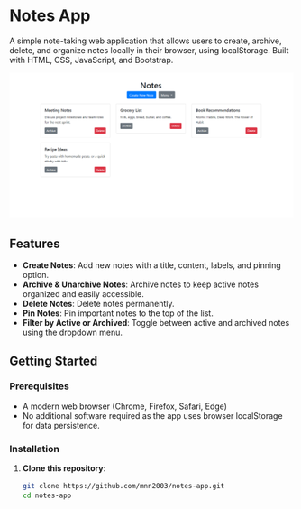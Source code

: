 # Notes App

A simple note-taking web application that allows users to create, archive, delete, and organize notes locally in their browser, using localStorage. Built with HTML, CSS, JavaScript, and Bootstrap.

![Screenshot of Notes App](screenshot.PNG)

## Features

- **Create Notes**: Add new notes with a title, content, labels, and pinning option.
- **Archive & Unarchive Notes**: Archive notes to keep active notes organized and easily accessible.
- **Delete Notes**: Delete notes permanently.
- **Pin Notes**: Pin important notes to the top of the list.
- **Filter by Active or Archived**: Toggle between active and archived notes using the dropdown menu.

<!--## Demo

View the live demo here: [Demo Link](https://mnncse.cfd) -->

## Getting Started

### Prerequisites

- A modern web browser (Chrome, Firefox, Safari, Edge)
- No additional software required as the app uses browser localStorage for data persistence.

### Installation

1. **Clone this repository**:

   ```bash
   git clone https://github.com/mnn2003/notes-app.git
   cd notes-app
